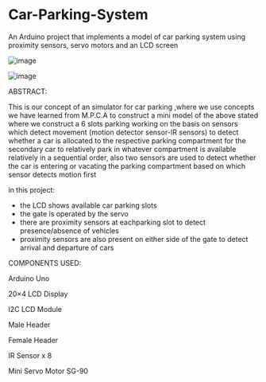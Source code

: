 # Car-Parking-System
An Arduino project that implements a model of car parking system using proximity sensors, servo motors and an LCD screen

![image](https://github.com/Rutvij-2971/Car-Parking-System/assets/106823874/ab8dc2ff-abca-4d10-bc29-84a1fb46bbd5)


![image](https://github.com/Rutvij-2971/Car-Parking-System/assets/106823874/ebd408b3-3a73-49b2-b0e5-5433fe0405ff)



ABSTRACT:

This is our concept of an simulator for car parking ,where we use concepts we have learned from M.P.C.A  to construct a mini model of the above stated where we construct a 6 slots parking working on the basis on sensors which detect movement (motion detector sensor-IR sensors) to detect whether a car is allocated to the respective parking compartment for the secondary car to relatively park in whatever compartment is available relatively in a sequential order, also two sensors are used to detect whether the car is entering or vacating the parking compartment based on which sensor detects motion first


in this project:
- the LCD shows available car parking slots
- the gate is operated by the servo
- there are proximity sensors at eachparking slot to detect presence/absence of vehicles
- proximity sensors are also present on either side of the gate to detect arrival and departure of cars


COMPONENTS USED:

Arduino Uno

20×4 LCD Display

I2C LCD Module

Male Header

Female Header

IR Sensor x 8

Mini Servo Motor SG-90 
